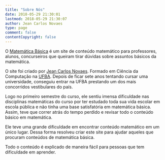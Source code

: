 ```yaml
---
title: "Sobre Nós"
date: 2018-05-29 21:30:01
lastmod: 2018-05-29 21:30:07
author: Jean Carlos Novaes
type: page
comment: false
contentCopyright: false
---
```


O [Matemática Básica](https://matematicabasica.net) é um site de conteúdo matemático para professores, alunos, concurseiros que queiram tirar dúvidas sobre assuntos básicos da matemática. 

O site foi criado por [Jean Carlos Novaes](https://br.linkedin.com/in/jeancarlosnovaes). Formado em Ciência da Computação na [UFBA](ufba.br). Depois de ficar sete anos tentando cursar uma universidade, conseguiu entrar na UFBA prestando um dos mais concorridos vestibulares do país. 

Logo no primeiro semestre do curso, ele sentiu imensa dificuldade nas disciplinas matemáticas do curso por ter estudado toda sua vida escolar em escola pública e não tinha uma base satisfatória em matemática básica. Assim, teve que correr atrás do tempo perdido e revisar todo o conteúdo básico em matemática.

Ele teve uma grande dificuldade em encontrar conteúdo matemático em um único lugar. Dessa forma resolveu criar este site para ajudar aqueles que procuram conteúdos de matemática básica. 

Todo o conteúdo é explicado de maneira fácil para pessoas que tem dificuldade em aprender.